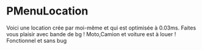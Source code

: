 # PMenuLocation
Voici une location crée par moi-même et qui est optimisée à 0.03ms.  Faites vous plaisir avec bande de bg ! 
Moto,Camion et voiture est à louer !
Fonctionnel et sans bug
